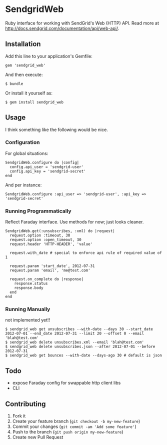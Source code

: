 # SendgridWeb

Ruby interface for working with SendGrid's Web (HTTP) API. Read more at http://docs.sendgrid.com/documentation/api/web-api/.

## Installation

Add this line to your application's Gemfile:

    gem 'sendgrid_web'

And then execute:

    $ bundle

Or install it yourself as:

    $ gem install sendgrid_web

## Usage

I think something like the following would be nice.

### Configuration

For global situations:

    SendgridWeb.configure do |config|
      config.api_user = 'sendgrid-user'
      config.api_key = 'sendgrid-secret'
    end

And per instance:

    SendgridWeb.configure :api_user => 'sendgrid-user', :api_key => 'sendgrid-secret'

### Running Programmatically

Reflect Faraday interface. Use methods for now; just looks cleaner.

    SendgridWeb.get(:unsubscribes, :xml) do |request|
      request.option :timeout, 30
      request.option :open_timeout, 30
      request.header 'HTTP-HEADER', 'value'

      request.with_date # special to enforce api rule of required value of 1

      request.param 'start_date', 2012-07-31
      request.param 'email', 'me@test.com'

      request.on_complete do |response|
        response.status
        response.body
      end
    end

### Running Manually

not implemented yet!!

    $ sendgrid_web get unsubscribes --with-date --days 30 --start_date 2012-07-01 --end_date 2012-07-31 --limit 20 --offset 0 --email 'blah@test.com'
    $ sendgrid_web delete unsubscribes.xml --email 'blah@test.com'
    $ sendgrid_web delete unsubscribes.json --after 2012-07-01 --before 2012-07-31
    $ sendgrid_web get bounces --with-date --days-ago 30 # default is json

## Todo

- expose Faraday config for swappable http client libs
- CLI

## Contributing

1. Fork it
2. Create your feature branch (`git checkout -b my-new-feature`)
3. Commit your changes (`git commit -am 'Add some feature'`)
4. Push to the branch (`git push origin my-new-feature`)
5. Create new Pull Request
